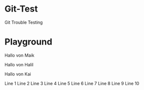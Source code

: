 # Git-Test
Git Trouble Testing


# Playground
Hallo von Maik

Hallo von Halil

Hallo von Kai


Line 1
Line 2
Line 3
Line 4
Line 5
Line 6
Line 7
Line 8
Line 9
Line 10